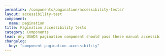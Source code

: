 ```yaml
---
permalink: /components/pagination/accessibility-tests/
layout: accessibility-test
component:
  name: pagination
title: Pagination accessibility tests
category: Components
lead: Any USWDS pagination component should pass these manual accessibility tests.
changelog:
  key: "component-pagination-accessibility"
---
```


